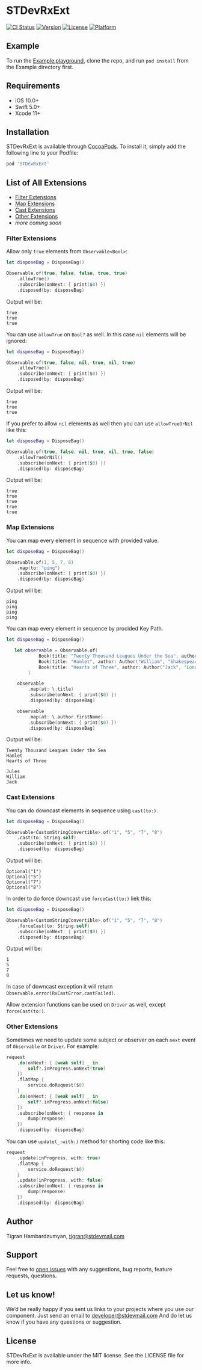 # STDevRxExt

[![CI Status](http://img.shields.io/travis/STDevTM/STDevRxExt.svg?style=flat)](https://travis-ci.org/STDevTM/STDevRxExt)
[![Version](https://img.shields.io/cocoapods/v/STDevRxExt.svg?style=flat)](http://cocoapods.org/pods/STDevRxExt)
[![License](https://img.shields.io/cocoapods/l/STDevRxExt.svg?style=flat)](http://cocoapods.org/pods/STDevRxExt)
[![Platform](https://img.shields.io/cocoapods/p/STDevRxExt.svg?style=flat)](http://cocoapods.org/pods/STDevRxExt)

## Example

To run the [Example.playground](Example/Example.playground), clone the repo, and run `pod install` from the Example directory first.

## Requirements

* iOS 10.0+
* Swift 5.0+
* Xcode 11+

## Installation

STDevRxExt is available through [CocoaPods](http://cocoapods.org). To install
it, simply add the following line to your Podfile:

```ruby
pod 'STDevRxExt'
```

## List of All Extensions

* [Filter Extensions](#filter-extensions)
* [Map Extensions](#map-extensions)
* [Cast Extensions](#cast_extensions)
* [Other Extensions](#other_extensions)
* _more coming soon_

### Filter Extensions

Allow only `true` elements from `Observable<Bool>`:

```swift
let disposeBag = DisposeBag()

Observable.of(true, false, false, true, true)
    .allowTrue()
    .subscribe(onNext: { print($0) })
    .disposed(by: disposeBag)
```

Output will be:

```text
true
true
true
```

You can use `allowTrue` on `Bool?` as well. In this case `nil` elements will be ignored:

```swift
let disposeBag = DisposeBag()

Observable.of(true, false, nil, true, nil, true)
    .allowTrue()
    .subscribe(onNext: { print($0) })
    .disposed(by: disposeBag)
```

Output will be:

```text
true
true
true
```

If you prefer to allow `nil` elements as well then you can use `allowTrueOrNil` like this:

```swift
let disposeBag = DisposeBag()

Observable.of(true, false, nil, true, nil, true, false)
    .allowTrueOrNil()
    .subscribe(onNext: { print($0) })
    .disposed(by: disposeBag)
```

Output will be:

```text
true
true
true
true
true
```

### Map Extensions

You can map every element in sequence with provided value.

```swift
let disposeBag = DisposeBag()

Observable.of(1, 5, 7, 8)
    .map(to: "ping")
    .subscribe(onNext: { print($0) })
    .disposed(by: disposeBag)
```

Output will be:

```text
ping
ping
ping
ping
```

You can map every element in sequence by procided Key Path.

```swift
let disposeBag = DisposeBag()

   let observable = Observable.of(
            Book(title: "Twenty Thousand Leagues Under the Sea", author: Author("Jules", "Verne")),
            Book(title: "Hamlet", author: Author("William", "Shakespeare")),
            Book(title: "Hearts of Three", author: Author("Jack", "London"))
        )

    observable
        .map(at: \.title)
        .subscribe(onNext: { print($0) })
        .disposed(by: disposeBag)

    observable
        .map(at: \.author.firstName)
        .subscribe(onNext: { print($0) })
        .disposed(by: disposeBag)
```

Output will be:

```text
Twenty Thousand Leagues Under the Sea
Hamlet
Hearts of Three

Jules
William
Jack
```

### Cast Extensions

You can do downcast elements in sequence using `cast(to:)`.

```swift
let disposeBag = DisposeBag()

Observable<CustomStringConvertible>.of("1", "5", "7", "8")
    .cast(to: String.self)
    .subscribe(onNext: { print($0) })
    .disposed(by: disposeBag)
```

Output will be:

```text
Optional("1")
Optional("5")
Optional("7")
Optional("8")
```

In order to do force downcast use `forceCast(to:)` liek this:

```swift
let disposeBag = DisposeBag()

Observable<CustomStringConvertible>.of("1", "5", "7", "8")
    .forceCast(to: String.self)
    .subscribe(onNext: { print($0) })
    .disposed(by: disposeBag)
```

Output will be:

```text
1
5
7
8
```

In case of downcast exception it will return `Observable.error(RxCastError.castFailed)`.

Allow extension functions can be used on `Driver` as well, except `forceCast(to:)`.

### Other Extensions

Sometimes we need to update some subject or observer on each `next` event of `Observable` or `Driver`. For example:

```swift
request
    .do(onNext: { [weak self] _ in
        self?.inProgress.onNext(true)
    })
    .flatMap {
        service.doRequest($0)
    }
    .do(onNext: { [weak self] _ in
        self?.inProgress.onNext(false)
    })
    .subscribe(onNext: { response in
        dump(response)
    })
    .disposed(by: disposeBag)
```

You can use `update(_:with:)` method for shorting code like this:

```swift
request
    .update(inProgress, with: true)
    .flatMap {
        service.doRequest($0)
    }
    .update(inProgress, with: false)
    .subscribe(onNext: { response in
        dump(response)
    })
    .disposed(by: disposeBag)
```

## Author

Tigran Hambardzumyan, tigran@stdevmail.com

## Support

Feel free to [open issues](https://github.com/STDevTM/STDevRxExt/issues/new) with any suggestions, bug reports, feature requests, questions.

## Let us know!

We’d be really happy if you sent us links to your projects where you use our component. Just send an email to developer@stdevmail.com And do let us know if you have any questions or suggestion.

## License

STDevRxExt is available under the MIT license. See the LICENSE file for more info.
